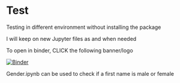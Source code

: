 # Test
Testing in different environment without installing the package

I will keep on new Jupyter files as and when needed

To open in binder, CLICK the following banner/logo


[![Binder](https://mybinder.org/badge_logo.svg)](https://mybinder.org/v2/gh/bibekbhatta/Test/HEAD)

Gender.ipynb can be used to check if a first name is male or female
